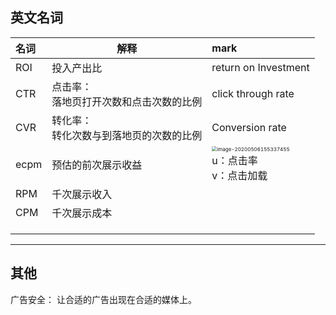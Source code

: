 

## 英文名词

| 名词 | 解释                                         | mark                                                         |
| :--- | -------------------------------------------- | :----------------------------------------------------------- |
| ROI  | 投入产出比                                   | return on Investment                                         |
| CTR  | 点击率：<br />落地页打开次数和点击次数的比例 | click through rate                                           |
| CVR  | 转化率：<br />转化次数与到落地页的次数的比例 | Conversion rate                                              |
| ecpm | 预估的前次展示收益                           | <img src="http://picgo.vipkk.work/20200506155337.png" alt="image-20200506155337455" style="zoom:50%;" /><br />u：点击率<br />v：点击加载 |
| RPM  | 千次展示收入                                 |                                                              |
| CPM  | 千次展示成本                                 |                                                              |
|      |                                              |                                                              |
|      |                                              |                                                              |
|      |                                              |                                                              |

----

## 其他

广告安全： 让合适的广告出现在合适的媒体上。

